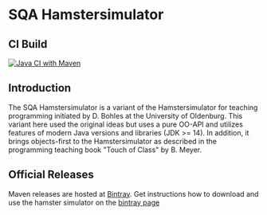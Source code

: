 # SQA Hamstersimulator

## CI Build
[![Java CI with Maven](https://github.com/SQAHamster/plain-java-hamster/actions/workflows/maven.yml/badge.svg)](https://github.com/SQAHamster/plain-java-hamster/actions/workflows/maven.yml)

## Introduction

The SQA Hamstersimulator is a variant of the Hamstersimulator for teaching programming initiated by D. Bohles at the University of Oldenburg. This variant here used the original ideas but uses a pure OO-API and utilizes features of modern Java versions and libraries (JDK >= 14). In addition, it brings objects-first to the Hamstersimulator as described in the programming teaching book "Touch of Class" by B. Meyer. 

## Official Releases

Maven releases are hosted at [Bintray](https://bintray.com/beta/#/snowball77/RSS-Hamstersimulator/HamstersimulatorMain?tab=overview). Get instructions how to download and use the hamster simulator on the [bintray page](https://bintray.com/snowball77/RSS-Hamstersimulator/HamstersimulatorMain)
